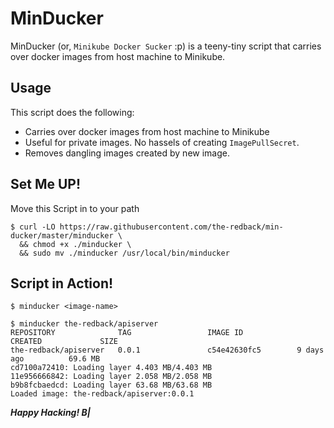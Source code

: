 # MinDucker

MinDucker (or, `Minikube Docker Sucker` :p) is a teeny-tiny script that carries over docker images from host machine to Minikube.

## Usage

This script does the following:

- Carries over docker images from host machine to Minikube
- Useful for private images. No hassels of creating `ImagePullSecret`.
- Removes dangling images created by new image.

## Set Me UP!

Move this Script in to your path

```console
$ curl -LO https://raw.githubusercontent.com/the-redback/min-ducker/master/minducker \
  && chmod +x ./minducker \
  && sudo mv ./minducker /usr/local/bin/minducker
```

## Script in Action!

```console
$ minducker <image-name>
```

```console
$ minducker the-redback/apiserver
REPOSITORY              TAG                 IMAGE ID            CREATED             SIZE
the-redback/apiserver   0.0.1               c54e42630fc5        9 days ago          69.6 MB
cd7100a72410: Loading layer 4.403 MB/4.403 MB
11e956666842: Loading layer 2.058 MB/2.058 MB
b9b8fcbaedcd: Loading layer 63.68 MB/63.68 MB
Loaded image: the-redback/apiserver:0.0.1
```

**_Happy Hacking! B|_**
